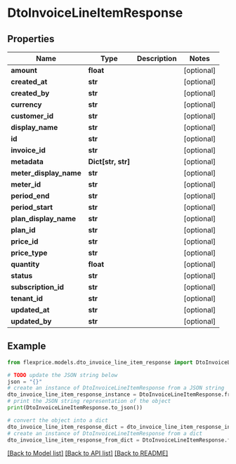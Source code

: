 # DtoInvoiceLineItemResponse


## Properties

Name | Type | Description | Notes
------------ | ------------- | ------------- | -------------
**amount** | **float** |  | [optional] 
**created_at** | **str** |  | [optional] 
**created_by** | **str** |  | [optional] 
**currency** | **str** |  | [optional] 
**customer_id** | **str** |  | [optional] 
**display_name** | **str** |  | [optional] 
**id** | **str** |  | [optional] 
**invoice_id** | **str** |  | [optional] 
**metadata** | **Dict[str, str]** |  | [optional] 
**meter_display_name** | **str** |  | [optional] 
**meter_id** | **str** |  | [optional] 
**period_end** | **str** |  | [optional] 
**period_start** | **str** |  | [optional] 
**plan_display_name** | **str** |  | [optional] 
**plan_id** | **str** |  | [optional] 
**price_id** | **str** |  | [optional] 
**price_type** | **str** |  | [optional] 
**quantity** | **float** |  | [optional] 
**status** | **str** |  | [optional] 
**subscription_id** | **str** |  | [optional] 
**tenant_id** | **str** |  | [optional] 
**updated_at** | **str** |  | [optional] 
**updated_by** | **str** |  | [optional] 

## Example

```python
from flexprice.models.dto_invoice_line_item_response import DtoInvoiceLineItemResponse

# TODO update the JSON string below
json = "{}"
# create an instance of DtoInvoiceLineItemResponse from a JSON string
dto_invoice_line_item_response_instance = DtoInvoiceLineItemResponse.from_json(json)
# print the JSON string representation of the object
print(DtoInvoiceLineItemResponse.to_json())

# convert the object into a dict
dto_invoice_line_item_response_dict = dto_invoice_line_item_response_instance.to_dict()
# create an instance of DtoInvoiceLineItemResponse from a dict
dto_invoice_line_item_response_from_dict = DtoInvoiceLineItemResponse.from_dict(dto_invoice_line_item_response_dict)
```
[[Back to Model list]](../README.md#documentation-for-models) [[Back to API list]](../README.md#documentation-for-api-endpoints) [[Back to README]](../README.md)


